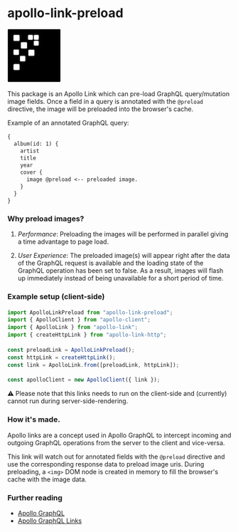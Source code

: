 # apollo-link-preload

![apollo-link-preload](./media/logo.png)

This package is an Apollo Link which can pre-load GraphQL query/mutation image fields. Once a field in a query is annotated with the `@preload` directive, the image will be preloaded into the browser's cache.

Example of an annotated GraphQL query:

```
{
  album(id: 1) {
    artist
    title
    year
    cover {
      image @preload <-- preloaded image.
    } 
  }
}
```

<!-- ### Demo

|  Without @preload directive 	|   With @preload directive	|
|---	|---	|
|  ![without](./media/no-preload-low.gif "Without Preloading")	|  ![with](./media/preload-low.gif "With Preloading") 	| -->


### Why preload images?
1. _Performance_: Preloading the images will be performed in parallel giving a time advantage to page load.

2. _User Experience_: The preloaded image(s) will appear right after the data of the GraphQL request is available and the loading state of the GraphQL operation has been set to false. As a result, images will flash up immediately instead of being unavailable for a short period of time.

### Example setup (client-side)

```typescript
import ApolloLinkPreload from "apollo-link-preload";
import { ApolloClient } from "apollo-client";
import { ApolloLink } from "apollo-link";
import { createHttpLink } from "apollo-link-http";

const preloadLink = ApolloLinkPreload();
const httpLink = createHttpLink();
const link = ApolloLink.from([preloadLink, httpLink]);

const apolloClient = new ApolloClient({ link });
```

⚠ Please note that this links needs to run on the client-side and (currently) cannot run during server-side-rendering.


### How it's made.
Apollo links are a concept used in Apollo GraphQL to intercept incoming and outgoing GraphQL operations from the server to the client and vice-versa.

This link will watch out for annotated fields with the `@preload` directive and use the corresponding response data to preload image uris. During preloading, a `<img>` DOM node is created in memory to fill the browser's cache with the image data.

### Further reading

- [Apollo GraphQL](https://www.apollographql.com/)
- [Apollo GraphQL Links](https://www.apollographql.com/docs/link/overview/)
